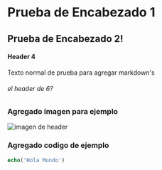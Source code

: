 # Prueba de Encabezado 1 

## Prueba de Encabezado 2! 

#### Header 4 

Texto normal de prueba para agregar markdown's

###### el header de 6? 


### Agregado imagen para ejemplo

![imagen de header](https://geekytheory.com/content/images/2014/03/markdown_inte-1024x630.png)



### Agregado codigo de ejemplo

``` php 
echo('Hola Mundo')
```
